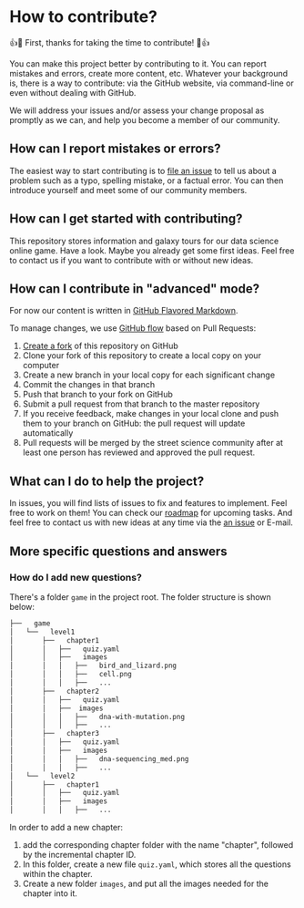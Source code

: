 # How to contribute?

:+1::tada: First, thanks for taking the time to contribute! :tada::+1:

You can make this project better by contributing to it. You can report mistakes
and errors, create more content, etc. Whatever your background is, there is a
way to contribute: via the GitHub website, via command-line or even without
dealing with GitHub.

We will address your issues and/or assess your change proposal as promptly as we
can, and help you become a member of our community.

## How can I report mistakes or errors?

The easiest way to start contributing is to [file an issue](issues/new) to tell
us about a problem such as a typo, spelling mistake, or a factual error. You can
then introduce yourself and meet some of our community members.

## How can I get started with contributing?

This repository stores information and galaxy tours for our data science online game. Have a look. Maybe you already get some first ideas. Feel free to contact us if you want to contribute with or without new ideas. 

## How can I contribute in "advanced" mode?

For now our content is written in
[GitHub Flavored Markdown](https://guides.github.com/features/mastering-markdown/).

To manage changes, we use
[GitHub flow](https://guides.github.com/introduction/flow/) based on Pull
Requests:

1. [Create a fork](https://help.github.com/articles/fork-a-repo/) of this
   repository on GitHub
2. Clone your fork of this repository to create a local copy on your computer
3. Create a new branch in your local copy for each significant change
4. Commit the changes in that branch
5. Push that branch to your fork on GitHub
6. Submit a pull request from that branch to the master repository
7. If you receive feedback, make changes in your local clone and push them to
   your branch on GitHub: the pull request will update automatically
8. Pull requests will be merged by the street science community after at least one
   person has reviewed and approved the pull request.

## What can I do to help the project?

In issues, you will find lists of issues to fix and features to implement. Feel
free to work on them! You can check our [roadmap](../../issues/1) for upcoming tasks.
And feel free to contact us with new ideas at any time via the [an issue](issues/new) or E-mail.

## More specific questions and answers

### How do I add new questions?

There's a folder `game` in the project root. The folder structure is shown below:
```bash
├──   game
│   └──   level1
│       ├──   chapter1
│       │   ├──   quiz.yaml
│       │   ├──   images
│       │   │   ├──   bird_and_lizard.png
│       │   │   ├──   cell.png
│       │   │   ├──   ...
│       ├──   chapter2
│       │   ├──   quiz.yaml
│       │   ├──  images
│       │   │   ├──   dna-with-mutation.png
│       │   │   ├──   ...
│       ├──   chapter3
│       │   ├──   quiz.yaml
│       │   ├──   images
│       │   │   ├──   dna-sequencing_med.png
│       │   │   ├──   ...
│   └──   level2
│       ├──   chapter1
│       │   ├──   quiz.yaml
│       │   ├──   images
│       │   │   ├──   ...
```

In order to add a new chapter:
1. add the corresponding chapter folder with the name "chapter", followed by the incremental chapter ID.
2. In this folder, create a new file `quiz.yaml`, which stores all the questions within the chapter. 
3. Create a new folder `images`, and put all the images needed for the chapter into it.
